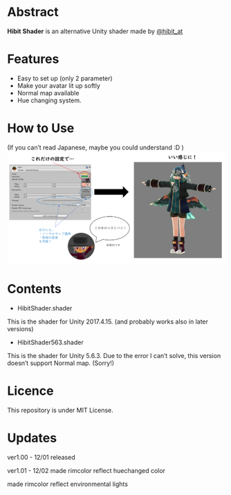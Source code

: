 # Abstract

**Hibit Shader** is an alternative Unity shader made by [@hibit_at](https://twitter.com/hibit_at)

# Features

- Easy to set up (only 2 parameter)
- Make your avatar lit up softly
- Normal map available
- Hue changing system.

# How to Use

(If you can’t read Japanese, maybe you could understand :D )
![howtouse](https://github.com/hibit-at/HibitShader/blob/image/how%20to%20use.PNG)

# Contents

- HibitShader.shader

This is the shader for Unity 2017.4.15. (and probably works also in later versions)

- HibitShader563.shader

This is the shader for Unity 5.6.3.
Due to the error I can’t solve, this version doesn’t support Normal map. (Sorry!)

# Licence

This repository is under MIT License.

# Updates

ver1.00 - 12/01 released

ver1.01 - 12/02 made rimcolor reflect huechanged color

made rimcolor reflect environmental lights
